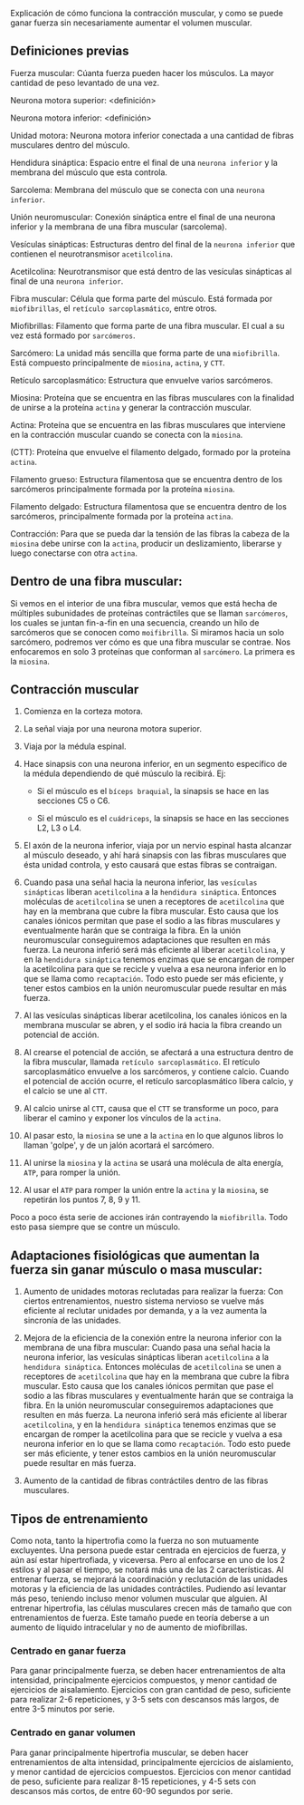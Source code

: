 Explicación de cómo funciona la contracción muscular, y como se puede ganar fuerza sin necesariamente aumentar el volumen muscular.


## Definiciones previas

Fuerza muscular: Cúanta fuerza pueden hacer los músculos. La mayor cantidad de peso levantado de una vez.

Neurona motora superior: <definición>

Neurona motora inferior: <definición>

Unidad motora: Neurona motora inferior conectada a una cantidad de fibras musculares dentro del músculo.

Hendidura sináptica: Espacio entre el final de una `neurona inferior` y la membrana del músculo que esta controla.

Sarcolema: Membrana del músculo que se conecta con una `neurona inferior`.

Unión neuromuscular: Conexión sináptica entre el final de una neurona inferior y la membrana de una fibra muscular (sarcolema).

Vesículas sinápticas: Estructuras dentro del final de la `neurona inferior` que contienen el neurotransmisor `acetilcolina`.

Acetilcolina: Neurotransmisor que está dentro de las vesículas sinápticas al final de una `neurona inferior`.

Fibra muscular: Célula que forma parte del músculo. Está formada por `miofibrillas`, el `retículo sarcoplasmático`, entre otros. 

Miofibrillas: Filamento que forma parte de una fibra muscular. El cual a su vez está formado por `sarcómeros`.

Sarcómero: La unidad más sencilla que forma parte de una `miofibrilla`. Está compuesto principalmente de `miosina`, `actina`, y `CTT`.

Retículo sarcoplasmático: Estructura que envuelve varios sarcómeros.

Miosina: Proteína que se encuentra en las fibras musculares con la finalidad de unirse a la proteína `actina` y generar la contracción muscular.

Actina: Proteína que se encuentra en las fibras musculares que interviene en la contracción muscular cuando se conecta con la `miosina`.

(CTT): Proteína que envuelve el filamento delgado, formado por la proteína `actina`.

Filamento grueso: Estructura filamentosa que se encuentra dentro de los sarcómeros principalmente formada por la proteína `miosina`.

Filamento delgado: Estructura filamentosa que se encuentra dentro de los sarcómeros, principalmente formada por la proteína `actina`.

Contracción: Para que se pueda dar la tensión de las fibras la cabeza de la `miosina` debe unirse con la `actina`, producir un deslizamiento, liberarse y luego conectarse con otra `actina`.


## Dentro de una fibra muscular:

Si vemos en el interior de una fibra muscular, vemos que está hecha de múltiples subunidades de proteínas contráctiles que se llaman `sarcómeros`, los cuales se juntan fin-a-fin en una secuencia, creando un hilo de sarcómeros que se conocen como `moifibrilla`.
Si miramos hacia un solo sarcómero, podremos ver cómo es que una fibra muscular se contrae. Nos enfocaremos en solo 3 proteínas que conforman al `sarcómero`. La primera es la `miosina`.


## Contracción muscular

1. Comienza en la corteza motora.

2. La señal viaja por una neurona motora superior.

3. Viaja por la médula espinal.

4. Hace sinapsis con una neurona inferior, en un segmento específico de la médula dependiendo de qué músculo la recibirá. Ej:

    - Si el músculo es el `bíceps braquial`, la sinapsis se hace en las secciones C5 o C6.

    - Si el músculo es el `cuádriceps`, la sinapsis se hace en las secciones L2, L3 o L4.

5. El axón de la neurona inferior, viaja por un nervio espinal hasta alcanzar al músculo deseado, y ahí hará sinapsis con las fibras musculares que ésta unidad controla, y esto causará que estas fibras se contraigan.

6. Cuando pasa una señal hacia la neurona inferior, las `vesículas sinápticas` liberan `acetilcolina` a la `hendidura sináptica`. Entonces moléculas de `acetilcolina` se unen a receptores de `acetilcolina` que hay en la membrana que cubre la fibra muscular. Esto causa que los canales iónicos permitan que pase el sodio a las fibras musculares y eventualmente harán que se contraiga la fibra. En la unión neuromuscular conseguiremos adaptaciones que resulten en más fuerza. La neurona inferió será más eficiente al liberar `acetilcolina`, y en la `hendidura sináptica` tenemos enzimas que se encargan de romper la acetilcolina para que se recicle y vuelva a esa neurona inferior en lo que se llama como `recaptación`. Todo esto puede ser más eficiente, y tener estos cambios en la unión neuromuscular puede resultar en más fuerza.

7. Al las vesículas sinápticas liberar acetilcolina, los canales iónicos en la membrana muscular se abren, y el sodio irá hacia la fibra creando un potencial de acción.

8. Al crearse el potencial de acción, se afectará a una estructura dentro de la fibra muscular, llamada `retículo sarcoplasmático`. El retículo sarcoplasmático envuelve a los sarcómeros, y contiene calcio. Cuando el potencial de acción ocurre, el retículo sarcoplasmático libera calcio, y el calcio se une al `CTT`.

9. Al calcio unirse al `CTT`, causa que el `CTT` se transforme un poco, para liberar el camino y exponer los vínculos de la `actina`.

10. Al pasar esto, la `miosina` se une a la `actina` en lo que algunos libros lo llaman 'golpe', y de un jalón acortará el sarcómero.

11. Al unirse la `miosina` y la `actina` se usará una molécula de alta energía, `ATP`, para romper la unión.

12. Al usar el `ATP` para romper la unión entre la `actina` y la `miosina`, se repetirán los puntos 7, 8, 9 y 11.

Poco a poco ésta serie de acciones irán contrayendo la `miofibrilla`. Todo esto pasa siempre que se contre un músculo.


## Adaptaciones fisiológicas que aumentan la fuerza sin ganar músculo o masa muscular:

1. Aumento de unidades motoras reclutadas para realizar la fuerza: Con ciertos entrenamientos, nuestro sistema nervioso se vuelve más eficiente al reclutar unidades por demanda, y a la vez aumenta la sincronía de las unidades.

2. Mejora de la eficiencia de la conexión entre la neurona inferior con la membrana de una fibra muscular: Cuando pasa una señal hacia la neurona inferior, las vesículas sinápticas liberan `acetilcolina` a la `hendidura sináptica`. Entonces moléculas de `acetilcolina` se unen a receptores de `acetilcolina` que hay en la membrana que cubre la fibra muscular. Esto causa que los canales iónicos permitan que pase el sodio a las fibras musculares y eventualmente harán que se contraiga la fibra. En la unión neuromuscular conseguiremos adaptaciones que resulten en más fuerza. La neurona inferió será más eficiente al liberar `acetilcolina`, y en la `hendidura sináptica` tenemos enzimas que se encargan de romper la acetilcolina para que se recicle y vuelva a esa neurona inferior en lo que se llama como `recaptación`. Todo esto puede ser más eficiente, y tener estos cambios en la unión neuromuscular puede resultar en más fuerza.

3. Aumento de la cantidad de fibras contráctiles dentro de las fibras musculares.


## Tipos de entrenamiento

Como nota, tanto la hipertrofia como la fuerza no son mutuamente excluyentes. Una persona puede estar centrada en ejercicios de fuerza, y aún así estar hipertrofiada, y viceversa.
Pero al enfocarse en uno de los 2 estilos y al pasar el tiempo, se notará más una de las 2 características.
Al entrenar fuerza, se mejorará la coordinación y reclutación de las unidades motoras y la eficiencia de las unidades contráctiles. Pudiendo así levantar más peso, teniendo incluso menor volumen muscular que alguien.
Al entrenar hipertrofia, las células musculares crecen más de tamaño que con entrenamientos de fuerza. Este tamaño puede en teoría deberse a un aumento de líquido intracelular y no de aumento de miofibrillas.

### Centrado en ganar fuerza
Para ganar principalmente fuerza, se deben hacer entrenamientos de alta intensidad, principalmente ejercicios compuestos, y menor cantidad de ejercicios de aisalamiento.
Ejercicios con gran cantidad de peso, suficiente para realizar 2-6 repeticiones, y 3-5 sets con descansos más largos, de entre 3-5 minutos por serie.

### Centrado en ganar volumen
Para ganar principalmente hipertrofia muscular, se deben hacer entrenamientos de alta intensidad, principalmente ejercicios de aislamiento, y menor cantidad de ejercicios compuestos.
Ejercicios con menor cantidad de peso, suficiente para realizar 8-15 repeticiones, y 4-5 sets con descansos más cortos, de entre 60-90 segundos por serie.

